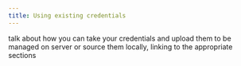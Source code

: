 ```yaml
---
title: Using existing credentials
---
```


talk about how you can take your credentials and upload them to be managed on server or source them locally, linking to the appropriate sections